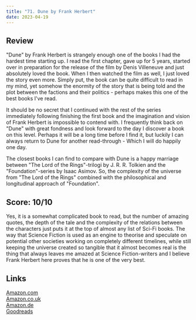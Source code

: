 ```yaml
---
title: "71. Dune by Frank Herbert"
date: 2023-04-19
---
```

## Review
"Dune" by Frank Herbert is strangely enough one of the books I had the hardest time starting up. I read the first chapter, gave up for 5 years, started over in preparation for the release of the film by Denis Villeneuve and just absolutely loved the book. When I then watched the film as well, I just loved the story even more. Simply put, the book can be quite difficult to read in my mind, yet somehow the enormity of the story that is being told and the plot between the factions and their politics - perhaps makes this one of the best books I've read.

It should be no secret that I continued with the rest of the series immediately following finishing the first book and the imagination and vision of Frank Herbert is impossible to contend with. I frequently think back on "Dune" with great fondness and look forward to the day I discover a book on this level. Perhaps it will be a long time before I find it, but luckily I can always return to Dune for another read-through - Which I will do happily one day.

The closest books I can find to compare with Dune is a happy marriage between "The Lord of the Rings"-trilogi by J. R. R. Tolkien and the "Foundation"-series by Isaac Asimov. So, the complexity of the universe from "The Lord of the Rings" combined with the philosophical and longitudinal approach of "Foundation".

## Score: 10/10
Yes, it is a somewhat complicated book to read, but the number of amazing quotes, the depth of the tale and the complexity of the relations between the characters just puts it at the top of almost any list of Sci-Fi books. The way that Science Fiction is used as an engine to theorise and speculate on potential other societies working on completely different timelines, while still keeping the universe created so tangible that it almost becomes real is the thing that always leaves me amazed at Science Fiction-writers and I believe Frank Herbert here proves that he is one of the very best.

## Links
[Amazon.com](https://www.amazon.com/Dune-Frank-Herbert/dp/0441172717)<br>
[Amazon.co.uk](https://www.amazon.co.uk/Great-Dune-Trilogy-Children-GOLLANCZ-ebook/dp/B07G17V69X)<br>
[Amazon.de](https://www.amazon.de/-/en/Frank-Herbert/dp/0441172717)<br>
[Goodreads](https://www.goodreads.com/book/show/44767458)